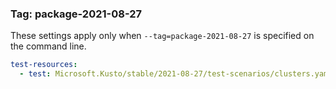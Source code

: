 
### Tag: package-2021-08-27

These settings apply only when `--tag=package-2021-08-27` is specified on the command line.

```yaml $(tag) == 'package-2021-08-27'
test-resources:
  - test: Microsoft.Kusto/stable/2021-08-27/test-scenarios/clusters.yaml
```